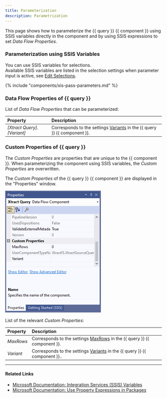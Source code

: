 ```yaml
---
title: Parameterization 
description: Parametrization 
---
```


This page shows how to parameterize the {{ query }} {{ component }} using SSIS variables directly in the component and by using SSIS expressions to set *Data Flow Properties*.

### Parameterization using SSIS Variables

You can use SSIS variables for selections.<br>
Available SSIS variables are listed in the selection settings when parameter input is active, see [Edit Selections](variants-and-selections.md#edit-selections).<br> 

{% include "components/xis-pass-parameters.md" %}

### Data Flow Properties of {{ query }}
List of *Data Flow Properties* that can be parameterized:

|Property|Description|
|:----|:----|
| *[Xtract Query].[Variant]*| Corresponds to the settings [Variants](variants-and-selections.md#choose-a-variant) in the {{ query }} {{ component }}.|

### Custom Properties of {{ query }}

The *Custom Properties* are properties that are unique to the {{ component }}.
When parameterizing the component using SSIS variables, the *Custom Properties* are overwritten.

The *Custom Properties* of the {{ query }} {{ component }} are displayed in the "Properties" window. 

![query-properties](../../assets/images/xis/documentation/query/query-properties.png)

List of the relevant *Custom Properties*:

|Property| Description|
|:----|:----|
| *MaxRows* | Corresponds to the settings [MaxRows](settings.md/#max-rows) in the {{ query }} {{ component }}.|
| *Variant* | Corresponds to the settings [Variants](variants-and-selections.md#choose-a-variant) in the {{ query }} {{ component }}.. |

****
#### Related Links
- [Microsoft Documentation: Integration Services (SSIS) Variables](https://docs.microsoft.com/en-us/sql/integration-services/integration-services-ssis-variables?view=sql-server-ver15)
- [Microsoft Documentation: Use Property Expressions in Packages](https://learn.microsoft.com/en-us/sql/integration-services/expressions/use-property-expressions-in-packages)
